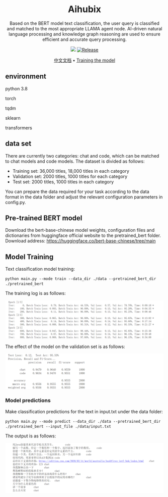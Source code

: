 <h1 align="center">
  <b>Aihubix</b>
  <br>
</h1>
<p align="center">Based on the BERT model text classification, the user query is classified and matched to the most appropriate LLAMA agent node. AI-driven natural language processing and knowledge graph reasoning are used to ensure efficient and accurate query processing.</p>

<p align="center">
<a href="https://github.com/Agentiums/Aihubix/issues"><img src="https://img.shields.io/badge/contributions-welcome-brightgreen.svg?style=flat"></a>
<a href="https://github.com/Agentiums/Aihubix"><img alt="Release" src="https://img.shields.io/badge/LICENSE-MIT-important"></a>
</p>

<p align="center">
  <a href="/README_zh.md">中文文档</a> •
  <a href="/train/README.md">Training the model</a> 
</p>



## environment

python 3.8

torch 

tqdm

sklearn

transformers 

## data set

There are currently two categories: chat and code, which can be matched to chat models and code models. The dataset is divided as follows:

- Training set: 36,000 titles, 18,000 titles in each category
- Validation set: 2000 titles, 1000 titles for each category
- Test set: 2000 titles, 1000 titles in each category

You can prepare the data required for your task according to the data format in the data folder and adjust the relevant configuration parameters in config.py.

## Pre-trained BERT model

Download the bert-base-chinese model weights, configuration files and dictionaries from huggingface official website to the pretrained_bert folder. Download address: https://huggingface.co/bert-base-chinese/tree/main

## Model Training

Text classification model training:

```shell
python main.py --mode train --data_dir ./data --pretrained_bert_dir ./pretrained_bert
```

The training log is as follows:

<img src="https://github.com/Agentiums/Aihubix/blob/main/train/image/a1.png?raw=true" alt="a1" style="zoom:80%;" />

The effect of the model on the validation set is as follows:

<img src="https://github.com/Agentiums/Aihubix/blob/main/train/image/a2.png?raw=true" alt="a2" style="zoom:80%;" />

### Model predictions

Make classification predictions for the text in input.txt under the data folder:

```shell
python main.py --mode predict --data_dir ./data --pretrained_bert_dir ./pretrained_bert --input_file ./data/input.txt
```

The output is as follows:

<img src="https://github.com/Agentiums/Aihubix/blob/main/train/image/a3.png?raw=true" alt="a3" style="zoom:80%;" />
